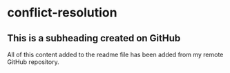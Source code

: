 # conflict-resolution

 ## This is a subheading created on GitHub

 All of this content added to the readme file has been added from my remote GitHub repository.
